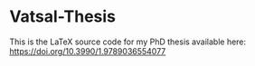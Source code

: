 # Vatsal-Thesis
This is the LaTeX source code for my PhD thesis available here: https://doi.org/10.3990/1.9789036554077
